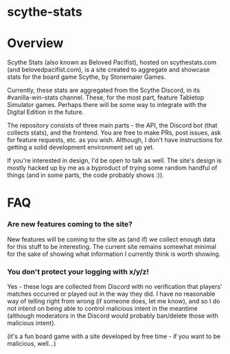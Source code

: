 # scythe-stats

# Overview

Scythe Stats (also known as Beloved Pacifist), hosted on scythestats.com (and belovedpacifist.com),
is a site created to aggregate and showcase stats for the board game Scythe, by Stonemaier Games.

Currently, these stats are aggregated from the Scythe Discord, in its #vanilla-win-stats channel.
These, for the most part, feature Tabletop Simulator games. Perhaps there will be some way to integrate
with the Digital Edition in the future.

The repository consists of three main parts - the API, the Discord bot (that collects stats), and the frontend.
You are free to make PRs, post issues, ask for feature requests, etc. as you wish. Although, I don't have
instructions for getting a solid development environment set up yet.

If you're interested in design, I'd be open to talk as well. The site's design is mostly hacked up
by me as a byproduct of trying some random handful of things (and in some parts, the code probably shows :)).

# FAQ

### Are new features coming to the site?

New features will be coming to the site as (and if) we collect enough data for this stuff to be interesting.
The current site remains somewhat minimal for the sake of showing what information I currently think is worth showing.

### You don't protect your logging with x/y/z!

Yes - these logs are collected from Discord with no verification that players' matches occurred or
played out in the way they did. I have no reasonable way of telling right from wrong (if someone does, let me know),
and so I do not intend on being able to control malicious intent in the meantime (although moderators in the Discord
would probably ban/delete those with malicious intent).


(it's a fun board game with a site developed by free time - if you want to be malicious, well...)
